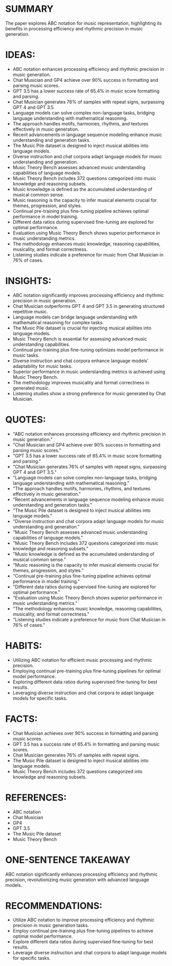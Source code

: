 # SUMMARY
The paper explores ABC notation for music representation, highlighting its benefits in processing efficiency and rhythmic precision in music generation.

# IDEAS:
- ABC notation enhances processing efficiency and rhythmic precision in music generation.
- Chat Musician and GP4 achieve over 90% success in formatting and parsing music scores.
- GPT 3.5 has a lower success rate of 65.4% in music score formatting and parsing.
- Chat Musician generates 76% of samples with repeat signs, surpassing GPT 4 and GPT 3.5.
- Language models can solve complex non-language tasks, bridging language understanding with mathematical reasoning.
- The approach handles motifs, harmonies, rhythms, and textures effectively in music generation.
- Recent advancements in language sequence modeling enhance music understanding and generation tasks.
- The Music Pile dataset is designed to inject musical abilities into language models.
- Diverse instruction and chat corpora adapt language models for music understanding and generation.
- Music Theory Bench assesses advanced music understanding capabilities of language models.
- Music Theory Bench includes 372 questions categorized into music knowledge and reasoning subsets.
- Music knowledge is defined as the accumulated understanding of musical common sense.
- Music reasoning is the capacity to infer musical elements crucial for themes, progression, and styles.
- Continual pre-training plus fine-tuning pipeline achieves optimal performance in model training.
- Different data ratios during supervised fine-tuning are explored for optimal performance.
- Evaluation using Music Theory Bench shows superior performance in music understanding metrics.
- The methodology enhances music knowledge, reasoning capabilities, musicality, and format correctness.
- Listening studies indicate a preference for music from Chat Musician in 76% of cases.

# INSIGHTS:
- ABC notation significantly improves processing efficiency and rhythmic precision in music generation.
- Chat Musician outperforms GPT 4 and GPT 3.5 in generating structured repetitive music.
- Language models can bridge language understanding with mathematical reasoning for complex tasks.
- The Music Pile dataset is crucial for injecting musical abilities into language models.
- Music Theory Bench is essential for assessing advanced music understanding capabilities.
- Continual pre-training plus fine-tuning optimizes model performance in music tasks.
- Diverse instruction and chat corpora enhance language models' adaptability for music tasks.
- Superior performance in music understanding metrics is achieved using Music Theory Bench.
- The methodology improves musicality and format correctness in generated music.
- Listening studies show a strong preference for music generated by Chat Musician.

# QUOTES:
- "ABC notation enhances processing efficiency and rhythmic precision in music generation."
- "Chat Musician and GP4 achieve over 90% success in formatting and parsing music scores."
- "GPT 3.5 has a lower success rate of 65.4% in music score formatting and parsing."
- "Chat Musician generates 76% of samples with repeat signs, surpassing GPT 4 and GPT 3.5."
- "Language models can solve complex non-language tasks, bridging language understanding with mathematical reasoning."
- "The approach handles motifs, harmonies, rhythms, and textures effectively in music generation."
- "Recent advancements in language sequence modeling enhance music understanding and generation tasks."
- "The Music Pile dataset is designed to inject musical abilities into language models."
- "Diverse instruction and chat corpora adapt language models for music understanding and generation."
- "Music Theory Bench assesses advanced music understanding capabilities of language models."
- "Music Theory Bench includes 372 questions categorized into music knowledge and reasoning subsets."
- "Music knowledge is defined as the accumulated understanding of musical common sense."
- "Music reasoning is the capacity to infer musical elements crucial for themes, progression, and styles."
- "Continual pre-training plus fine-tuning pipeline achieves optimal performance in model training."
- "Different data ratios during supervised fine-tuning are explored for optimal performance."
- "Evaluation using Music Theory Bench shows superior performance in music understanding metrics."
- "The methodology enhances music knowledge, reasoning capabilities, musicality, and format correctness."
- "Listening studies indicate a preference for music from Chat Musician in 76% of cases."

# HABITS:
- Utilizing ABC notation for efficient music processing and rhythmic precision.
- Employing continual pre-training plus fine-tuning pipelines for optimal model performance.
- Exploring different data ratios during supervised fine-tuning for best results.
- Leveraging diverse instruction and chat corpora to adapt language models for specific tasks.

# FACTS:
- Chat Musician achieves over 90% success in formatting and parsing music scores.
- GPT 3.5 has a success rate of 65.4% in formatting and parsing music scores.
- Chat Musician generates 76% of samples with repeat signs.
- The Music Pile dataset is designed to inject musical abilities into language models.
- Music Theory Bench includes 372 questions categorized into knowledge and reasoning subsets.

# REFERENCES:
- ABC notation
- Chat Musician
- GP4
- GPT 3.5
- The Music Pile dataset
- Music Theory Bench

# ONE-SENTENCE TAKEAWAY
ABC notation significantly enhances processing efficiency and rhythmic precision, revolutionizing music generation with advanced language models.

# RECOMMENDATIONS:
- Utilize ABC notation to improve processing efficiency and rhythmic precision in music generation tasks.
- Employ continual pre-training plus fine-tuning pipelines to achieve optimal model performance.
- Explore different data ratios during supervised fine-tuning for best results.
- Leverage diverse instruction and chat corpora to adapt language models for specific tasks.